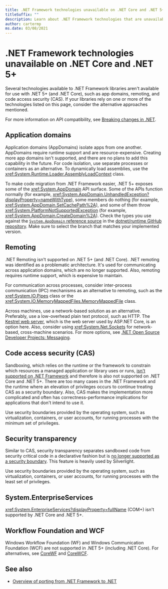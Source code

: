 ```yaml
---
title: .NET Framework technologies unavailable on .NET Core and .NET 5+
titleSuffix: ""
description: Learn about .NET Framework technologies that are unavailable on .NET Core and .NET 5.0 and later versions.
author: cartermp
ms.date: 03/08/2021
---
```

# .NET Framework technologies unavailable on .NET Core and .NET 5+

Several technologies available to .NET Framework libraries aren't available for use with .NET 5+ (and .NET Core), such as app domains, remoting, and code access security (CAS). If your libraries rely on one or more of the technologies listed on this page, consider the alternative approaches mentioned.

For more information on API compatibility, see [Breaking changes in .NET](../compatibility/breaking-changes.md).

## Application domains

Application domains (AppDomains) isolate apps from one another. AppDomains require runtime support and are resource-expensive. Creating more app domains isn't supported, and there are no plans to add this capability in the future. For code isolation, use separate processes or containers as an alternative. To dynamically load assemblies, use the <xref:System.Runtime.Loader.AssemblyLoadContext> class.

To make code migration from .NET Framework easier, .NET 5+ exposes some of the <xref:System.AppDomain> API surface. Some of the APIs function normally (for example, <xref:System.AppDomain.UnhandledException?displayProperty=nameWithType>), some members do nothing (for example, <xref:System.AppDomain.SetCachePath%2A>), and some of them throw <xref:System.PlatformNotSupportedException> (for example, <xref:System.AppDomain.CreateDomain%2A>). Check the types you use against the [`System.AppDomain` reference source](https://github.com/dotnet/runtime/blob/master/src/libraries/System.Private.CoreLib/src/System/AppDomain.cs) in the [dotnet/runtime GitHub repository](https://github.com/dotnet/runtime). Make sure to select the branch that matches your implemented version.

## Remoting

.NET Remoting isn't supported on .NET 5+ (and .NET Core). .NET remoting was identified as a problematic architecture. It's used for communicating across application domains, which are no longer supported. Also, remoting requires runtime support, which is expensive to maintain.

For communication across processes, consider inter-process communication (IPC) mechanisms as an alternative to remoting, such as the <xref:System.IO.Pipes> class or the <xref:System.IO.MemoryMappedFiles.MemoryMappedFile> class.

Across machines, use a network-based solution as an alternative. Preferably, use a low-overhead plain text protocol, such as HTTP. The [Kestrel web server](/aspnet/core/fundamentals/servers/kestrel), which is the web server used by ASP.NET Core, is an option here. Also, consider using <xref:System.Net.Sockets> for network-based, cross-machine scenarios. For more options, see [.NET Open Source Developer Projects: Messaging](https://github.com/Microsoft/dotnet/blob/master/dotnet-developer-projects.md#messaging).

## Code access security (CAS)

Sandboxing, which relies on the runtime or the framework to constrain which resources a managed application or library uses or runs, [isn't supported on .NET Framework](../../framework/misc/code-access-security.md) and therefore is also not supported on .NET Core and .NET 5+. There are too many cases in the .NET Framework and the runtime where an elevation of privileges occurs to continue treating CAS as a security boundary. Also, CAS makes the implementation more complicated and often has correctness-performance implications for applications that don't intend to use it.

Use security boundaries provided by the operating system, such as virtualization, containers, or user accounts, for running processes with the minimum set of privileges.

## Security transparency

Similar to CAS, security transparency separates sandboxed code from security critical code in a declarative fashion but is [no longer supported as a security boundary](../../framework/misc/security-transparent-code.md). This feature is heavily used by Silverlight.

Use security boundaries provided by the operating system, such as virtualization, containers, or user accounts, for running processes with the least set of privileges.

## System.EnterpriseServices

<xref:System.EnterpriseServices?displayProperty=fullName> (COM+) isn't supported by .NET Core and .NET 5+.

## Workflow Foundation and WCF

Windows Workflow Foundation (WF) and Windows Communication Foundation (WCF) are not supported in .NET 5+ (including .NET Core). For alternatives, see [CoreWF](https://github.com/UiPath/corewf) and [CoreWCF](https://github.com/CoreWCF/CoreWCF).

## See also

- [Overview of porting from .NET Framework to .NET](index.md)
